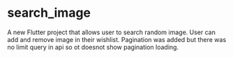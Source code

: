 # search_image

A new Flutter project that allows user to search random image.
User can add and remove image in their wishlist.
Pagination was added but there was no limit query in api so ot doesnot show pagination loading.
